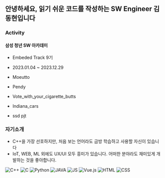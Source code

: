 
## **안녕하세요, 읽기 쉬운 코드를 작성하는 SW Engineer 김동현입니다**
### Activity

<!-- 추가 가능한 프로젝트 : capstone(리포지 정리 필요) / PL프로젝트-> 마피아(소켓 기반 TXT) -->

#### 삼성 청년 SW 아카데미

- Embeded Track 9기 
- 2023.01.04 ~ 2023.12.29

- Moeutto
- Pendy
- Vote_with_your_cigarette_butts
- Indiana_cars
- ssd pjt

### 자기소개
- C++을 가장 선호하지만, 처음 보는 언어라도 금방 학습하고 사용할 자신이 있습니다
- IoT, WEB, ML 외에도 UX/UI 모두 흥미가 있습니다. 어떠한 분야라도 재미있게 개발하는 것을 좋아합니다.



<div align=left>

![C++](https://img.shields.io/badge/C++-00599C?style=flat-square&logo=cplusplus&logoColor=white)
![C](https://img.shields.io/badge/C-A8B9CC?style=flat-square&logo=c&logoColor=white)
![Python](https://img.shields.io/badge/Python-3776AB?style=flat-square&logo=Python&logoColor=white)
![JAVA](https://img.shields.io/badge/JAVA-007396?style=flat-square&logo=Java&logoColor=white)
![JS](https://img.shields.io/badge/JS-F7DF1E?style=flat-square&logo=JavaScript&logoColor=black)
![Vue.js](https://img.shields.io/badge/Vue.js-4FC08D?style=flat-square&logo=Vue.js&logoColor=black)
![HTML](https://img.shields.io/badge/HTML-E34F26?style=flat-square&logo=HTML5&logoColor=white)
![CSS](https://img.shields.io/badge/CSS-1572B6?style=flat-square&logo=CSS3&logoColor=white)

</div>

